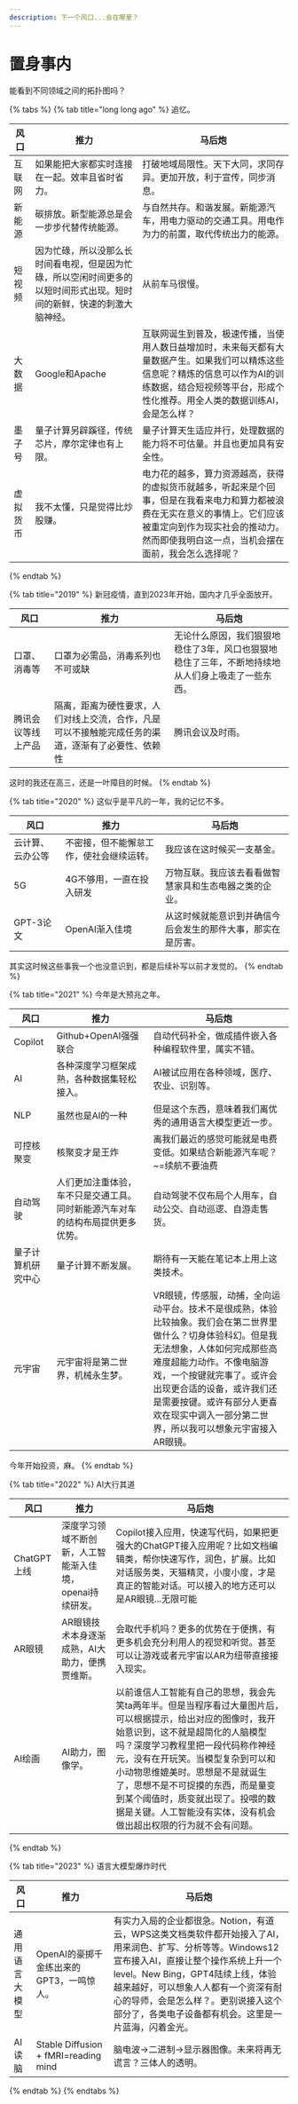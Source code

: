 ```yaml
---
description: 下一个风口...会在哪里？
---
```


# 置身事内

能看到不同领域之间的拓扑图吗？

{% tabs %}
{% tab title="long long ago" %}
追忆。

| 风口   | 推力                                                          | 马后炮                                                                                                        |
| ---- | ----------------------------------------------------------- | ---------------------------------------------------------------------------------------------------------- |
| 互联网  | 如果能把大家都实时连接在一起。效率且省时省力。                                     | 打破地域局限性。天下大同，求同存异。更加开放，利于宣传，同步消息。                                                                          |
| 新能源  | 碳排放。新型能源总是会一步步代替传统能源。                                       | 与自然共存。和谐发展。新能源汽车，用电力驱动的交通工具。用电作为力的前置，取代传统出力的能源。                                                            |
| 短视频  | 因为忙碌，所以没那么长时间看电视，但是因为忙碌，所以空闲时间更多的以短时间形式出现。短时间的新鲜，快速的刺激大脑神经。 | 从前车马很慢。                                                                                                    |
| 大数据  | Google和Apache                                               | 互联网诞生到普及，极速传播，当使用人数日益增加时，未来每天都有大量数据产生。如果我们可以精炼这些信息呢？精炼的信息可以作为AI的训练数据，结合短视频等平台，形成个性化推荐。用全人类的数据训练AI，会是怎么样？   |
| 墨子号  | 量子计算另辟蹊径，传统芯片，摩尔定律也有上限。                                     | 量子计算天生适应并行，处理数据的能力将不可估量。并且也更加具有安全性。                                                                        |
| 虚拟货币 | 我不太懂，只是觉得比炒股赚。                                              | 电力花的越多，算力资源越高，获得的虚拟货币就越多，听起来是个回事，但是在我看来电力和算力都被浪费在无实在意义的事情上。它们应该被重定向到作为现实社会的推动力。然而即使我明白这一点，当机会摆在面前，我会怎么选择呢？ |
{% endtab %}

{% tab title="2019" %}
新冠疫情，直到2023年开始，国内才几乎全面放开。

| 风口        | 推力                                                | 马后炮                                               |
| --------- | ------------------------------------------------- | ------------------------------------------------- |
| 口罩、消毒等    | 口罩为必需品，消毒系列也不可或缺                                  | 无论什么原因，我们狠狠地稳住了3年，风口也狠狠地稳住了三年，不断地持续地从人们身上吸走了一些东西。 |
| 腾讯会议等线上产品 | 隔离，距离为硬性要求，人们对线上交流，合作，凡是可以不接触能完成任务的渠道，逐渐有了必要性、依赖性 | 腾讯会议及时雨。                                          |

这时的我还在高三，还是一叶障目的时候。
{% endtab %}

{% tab title="2020" %}
这似乎是平凡的一年，我的记忆不多。

| 风口       | 推力                   | 马后炮                            |
| -------- | -------------------- | ------------------------------ |
| 云计算、云办公等 | 不密接，但不能懈怠工作，使社会继续运转。 | 我应该在这时候买一支基金。                  |
| 5G       | 4G不够用，一直在投入研发        | 万物互联。我应该去看看做智慧家具和生态电器之类的企业。    |
| GPT-3论文  | OpenAI渐入佳境           | 从这时候就能意识到并确信今后会发生的那件大事，那实在是厉害。 |

其实这时候这些事我一个也没意识到，都是后续补写以前才发觉的。
{% endtab %}

{% tab title="2021" %}
今年是大预兆之年。

| 风口        | 推力                                      | 马后炮                                                                                                                                                            |
| --------- | --------------------------------------- | -------------------------------------------------------------------------------------------------------------------------------------------------------------- |
| Copilot   | Github+OpenAI强强联合                       | 自动代码补全，做成插件嵌入各种编程软件里，属实不错。                                                                                                                                     |
| AI        | 各种深度学习框架成熟，各种数据集轻松接入。                   | AI被试应用在各种领域，医疗、农业、识别等。                                                                                                                                         |
| NLP       | 虽然也是AI的一种                               | 但是这个东西，意味着我们离优秀的通用语言大模型更近一步。                                                                                                                                   |
| 可控核聚变     | 核聚变才是王炸                                 | 离我们最近的感觉可能就是电费变低。如果结合新能源汽车呢？\~=续航不要油费                                                                                                                          |
| 自动驾驶      | 人们更加注重体验，车不只是交通工具。同时新能源汽车对车的结构布局提供更多优势。 | 自动驾驶不仅布局个人用车，自动公交、自动巡逻、自游走售货。                                                                                                                                  |
| 量子计算机研究中心 | 量子计算不断发展。                               | 期待有一天能在笔记本上用上这类技术。                                                                                                                                             |
| 元宇宙       | 元宇宙将是第二世界，机械永生梦。                        | VR眼镜，传感服，动捕，全向运动平台。技术不是很成熟，体验比较抽象。我们会在第二世界里做什么？切身体验科幻。但是我无法想象，人体如何完成那些高难度超能力动作。不像电脑游戏，一个按键就完事了。或许会出现更合适的设备，或许我们还是需要按键。或许有部分人更喜欢在现实中调入一部分第二世界，所以我可以想象元宇宙接入AR眼镜。 |

今年开始投资，麻。
{% endtab %}

{% tab title="2022" %}
AI大行其道

| 风口        | 推力                              | 马后炮                                                                                                                                                                                                  |
| --------- | ------------------------------- | ---------------------------------------------------------------------------------------------------------------------------------------------------------------------------------------------------- |
| ChatGPT上线 | 深度学习领域不断创新，人工智能渐入佳境，openai持续研发。 | Copilot接入应用，快速写代码，如果把更强大的ChatGPT接入应用呢？比如文档编辑类，帮你快速写作，润色，扩展。比如对话服务类，天猫精灵，小度小度，才是真正的智能对话。可以接入的地方还可以是AR眼镜...无限可能                                                                                        |
| AR眼镜      | AR眼镜技术本身逐渐成熟，AI大助力，便携贾维斯。       | 会取代手机吗？更多的优势在于便携，有更多机会充分利用人的视觉和听觉。甚至可以让游戏或者元宇宙以AR为纽带直接接入现实。                                                                                                                                          |
| AI绘画      | AI助力，图像学。                       | 以前谁信人工智能有自己的思想，我会先笑ta两年半。但是当程序看过大量图片后，可以根据提示，给出对应的图像时，我开始意识到，这不就是超简化的人脑模型吗？深度学习教程里把一段代码称作神经元，没有在开玩笑。当模型复杂到可以和小动物思维媲美时。思想是不是就诞生了，思想不是不可捉摸的东西，而是量变到某个阈值时，质变就出现了。投喂的数据是关键。人工智能没有实体，没有机会做出超出权限的行为就不会有问题。 |
{% endtab %}

{% tab title="2023" %}
语言大模型爆炸时代

| 风口      | 推力                                   | 马后炮                                                                                                                                                                              |
| ------- | ------------------------------------ | -------------------------------------------------------------------------------------------------------------------------------------------------------------------------------- |
| 通用语言大模型 | OpenAI的豪掷千金练出来的GPT3，一鸣惊人。            | 有实力入局的企业都很急。Notion，有道云，WPS这类文档类软件都开始接入了AI，用来润色、扩写、分析等等。Windows12宣布接入AI，直接让整个操作系统上升一个level。New Bing，GPT4陆续上线，体验越来越好，可以想象人人都有一个资深有耐心的导师，会是怎么样？。更别说接入这个部分了，各类电子设备都有机会。这里是一片蓝海，闪着金光。 |
| AI读脑    | Stable Diffusion + fMRI=reading mind | 脑电波->二进制->显示器图像。未来将再无谎言？三体人的透明。                                                                                                                                                  |
{% endtab %}
{% endtabs %}

